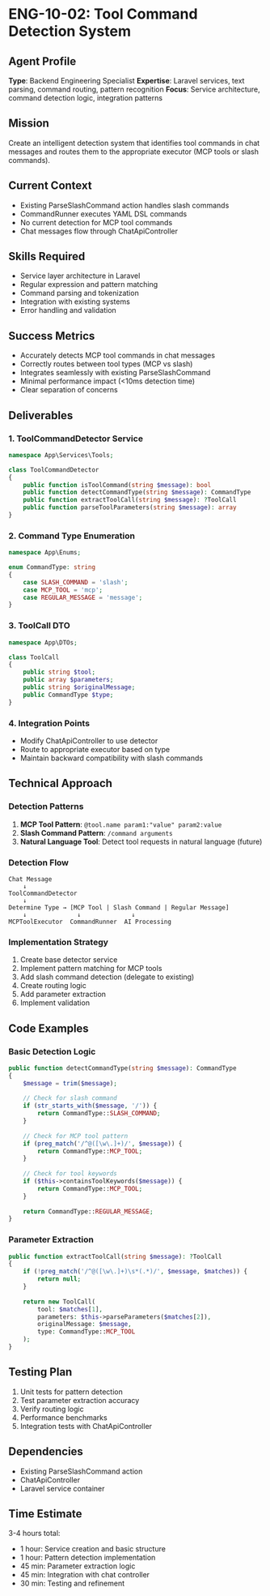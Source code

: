 # ENG-10-02: Tool Command Detection System

## Agent Profile
**Type**: Backend Engineering Specialist
**Expertise**: Laravel services, text parsing, command routing, pattern recognition
**Focus**: Service architecture, command detection logic, integration patterns

## Mission
Create an intelligent detection system that identifies tool commands in chat messages and routes them to the appropriate executor (MCP tools or slash commands).

## Current Context
- Existing ParseSlashCommand action handles slash commands
- CommandRunner executes YAML DSL commands
- No current detection for MCP tool commands
- Chat messages flow through ChatApiController

## Skills Required
- Service layer architecture in Laravel
- Regular expression and pattern matching
- Command parsing and tokenization
- Integration with existing systems
- Error handling and validation

## Success Metrics
- Accurately detects MCP tool commands in chat messages
- Correctly routes between tool types (MCP vs slash)
- Integrates seamlessly with existing ParseSlashCommand
- Minimal performance impact (<10ms detection time)
- Clear separation of concerns

## Deliverables

### 1. ToolCommandDetector Service
```php
namespace App\Services\Tools;

class ToolCommandDetector
{
    public function isToolCommand(string $message): bool
    public function detectCommandType(string $message): CommandType
    public function extractToolCall(string $message): ?ToolCall
    public function parseToolParameters(string $message): array
}
```

### 2. Command Type Enumeration
```php
namespace App\Enums;

enum CommandType: string
{
    case SLASH_COMMAND = 'slash';
    case MCP_TOOL = 'mcp';
    case REGULAR_MESSAGE = 'message';
}
```

### 3. ToolCall DTO
```php
namespace App\DTOs;

class ToolCall
{
    public string $tool;
    public array $parameters;
    public string $originalMessage;
    public CommandType $type;
}
```

### 4. Integration Points
- Modify ChatApiController to use detector
- Route to appropriate executor based on type
- Maintain backward compatibility with slash commands

## Technical Approach

### Detection Patterns
1. **MCP Tool Pattern**: `@tool.name param1:"value" param2:value`
2. **Slash Command Pattern**: `/command arguments`
3. **Natural Language Tool**: Detect tool requests in natural language (future)

### Detection Flow
```
Chat Message
    ↓
ToolCommandDetector
    ↓
Determine Type → [MCP Tool | Slash Command | Regular Message]
    ↓              ↓              ↓
MCPToolExecutor  CommandRunner  AI Processing
```

### Implementation Strategy
1. Create base detector service
2. Implement pattern matching for MCP tools
3. Add slash command detection (delegate to existing)
4. Create routing logic
5. Add parameter extraction
6. Implement validation

## Code Examples

### Basic Detection Logic
```php
public function detectCommandType(string $message): CommandType
{
    $message = trim($message);
    
    // Check for slash command
    if (str_starts_with($message, '/')) {
        return CommandType::SLASH_COMMAND;
    }
    
    // Check for MCP tool pattern
    if (preg_match('/^@([\w\.]+)/', $message)) {
        return CommandType::MCP_TOOL;
    }
    
    // Check for tool keywords
    if ($this->containsToolKeywords($message)) {
        return CommandType::MCP_TOOL;
    }
    
    return CommandType::REGULAR_MESSAGE;
}
```

### Parameter Extraction
```php
public function extractToolCall(string $message): ?ToolCall
{
    if (!preg_match('/^@([\w\.]+)\s*(.*)/', $message, $matches)) {
        return null;
    }
    
    return new ToolCall(
        tool: $matches[1],
        parameters: $this->parseParameters($matches[2]),
        originalMessage: $message,
        type: CommandType::MCP_TOOL
    );
}
```

## Testing Plan
1. Unit tests for pattern detection
2. Test parameter extraction accuracy
3. Verify routing logic
4. Performance benchmarks
5. Integration tests with ChatApiController

## Dependencies
- Existing ParseSlashCommand action
- ChatApiController
- Laravel service container

## Time Estimate
3-4 hours total:
- 1 hour: Service creation and basic structure
- 1 hour: Pattern detection implementation
- 45 min: Parameter extraction logic
- 45 min: Integration with chat controller
- 30 min: Testing and refinement
